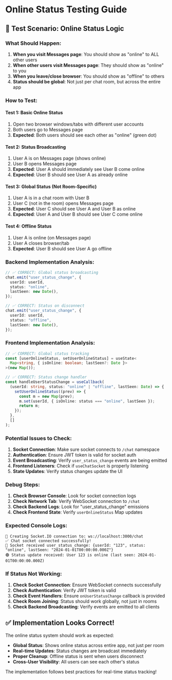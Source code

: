 # Online Status Testing Guide

## 🧪 **Test Scenario: Online Status Logic**

### **What Should Happen:**
1. **When you visit Messages page**: You should show as "online" to ALL other users
2. **When other users visit Messages page**: They should show as "online" to you
3. **When you leave/close browser**: You should show as "offline" to others
4. **Status should be global**: Not just per chat room, but across the entire app

### **How to Test:**

#### **Test 1: Basic Online Status**
1. Open two browser windows/tabs with different user accounts
2. Both users go to Messages page
3. **Expected**: Both users should see each other as "online" (green dot)

#### **Test 2: Status Broadcasting**
1. User A is on Messages page (shows online)
2. User B opens Messages page
3. **Expected**: User A should immediately see User B come online
4. **Expected**: User B should see User A as already online

#### **Test 3: Global Status (Not Room-Specific)**
1. User A is in a chat room with User B
2. User C (not in the room) opens Messages page
3. **Expected**: User C should see User A and User B as online
4. **Expected**: User A and User B should see User C come online

#### **Test 4: Offline Status**
1. User A is online (on Messages page)
2. User A closes browser/tab
3. **Expected**: User B should see User A go offline

### **Backend Implementation Analysis:**

```typescript
// ✅ CORRECT: Global status broadcasting
chat.emit("user_status_change", {
  userId: userId,
  status: "online",
  lastSeen: new Date(),
});

// ✅ CORRECT: Status on disconnect
chat.emit("user_status_change", {
  userId: userId,
  status: "offline", 
  lastSeen: new Date(),
});
```

### **Frontend Implementation Analysis:**

```typescript
// ✅ CORRECT: Global status tracking
const [userOnlineStatus, setUserOnlineStatus] = useState<
  Map<string, { isOnline: boolean; lastSeen?: Date }>
>(new Map());

// ✅ CORRECT: Status change handler
const handleUserStatusChange = useCallback(
  (userId: string, status: "online" | "offline", lastSeen: Date) => {
    setUserOnlineStatus((prev) => {
      const m = new Map(prev);
      m.set(userId, { isOnline: status === "online", lastSeen });
      return m;
    });
  },
  []
);
```

### **Potential Issues to Check:**

1. **Socket Connection**: Make sure socket connects to `/chat` namespace
2. **Authentication**: Ensure JWT token is valid for socket auth
3. **Event Broadcasting**: Verify `user_status_change` events are being emitted
4. **Frontend Listeners**: Check if `useChatSocket` is properly listening
5. **State Updates**: Verify status changes update the UI

### **Debug Steps:**

1. **Check Browser Console**: Look for socket connection logs
2. **Check Network Tab**: Verify WebSocket connection to `/chat`
3. **Check Backend Logs**: Look for "user_status_change" emissions
4. **Check Frontend State**: Verify `userOnlineStatus` Map updates

### **Expected Console Logs:**

```
🔌 Creating Socket.IO connection to: ws://localhost:3000/chat
✅ Chat socket connected successfully!
🔌 Socket received user_status_change: {userId: "123", status: "online", lastSeen: "2024-01-01T00:00:00.000Z"}
🟢 Status update received: User 123 is online (last seen: 2024-01-01T00:00:00.000Z)
```

### **If Status Not Working:**

1. **Check Socket Connection**: Ensure WebSocket connects successfully
2. **Check Authentication**: Verify JWT token is valid
3. **Check Event Handlers**: Ensure `onUserStatusChange` callback is provided
4. **Check Room Joining**: Status should work globally, not just in rooms
5. **Check Backend Broadcasting**: Verify events are emitted to all clients

## ✅ **Implementation Looks Correct!**

The online status system should work as expected:
- **Global Status**: Shows online status across entire app, not just per room
- **Real-time Updates**: Status changes are broadcast immediately
- **Proper Cleanup**: Offline status is sent when users disconnect
- **Cross-User Visibility**: All users can see each other's status

The implementation follows best practices for real-time status tracking!
